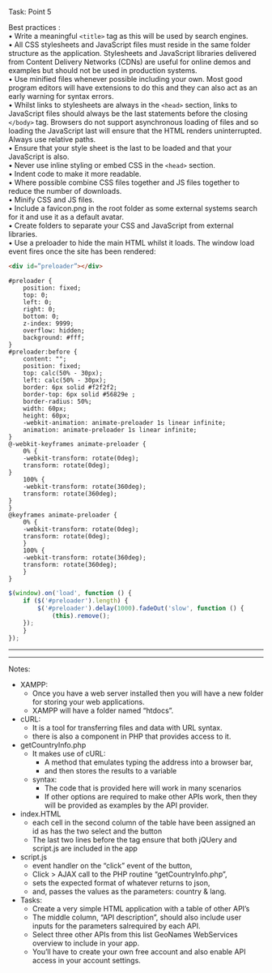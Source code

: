 Task: Point 5

Best practices :     
• Write a meaningful `<title>` tag as this will be used by search engines.    
• All CSS stylesheets and JavaScript files must reside in the same folder structure as
the application. Stylesheets and JavaScript libraries delivered from Content Delivery
Networks (CDNs) are useful for online demos and examples but should not be used
in production systems.    
• Use minified files whenever possible including your own. Most good program
editors will have extensions to do this and they can also act as an early warning for
syntax errors.    
• Whilst links to stylesheets are always in the `<head>` section, links to JavaScript files
should always be the last statements before the closing `</body>` tag. Browsers do
not support asynchronous loading of files and so loading the JavaScript last will
ensure that the HTML renders uninterrupted. Always use relative paths.    
• Ensure that your style sheet is the last to be loaded and that your JavaScript is also.    
• Never use inline styling or embed CSS in the `<head>` section.    
• Indent code to make it more readable.    
• Where possible combine CSS files together and JS files together to reduce the
number of downloads.    
• Minify CSS and JS files.    
• Include a favicon.png in the root folder as some external systems search for it and
use it as a default avatar.    
• Create folders to separate your CSS and JavaScript from external libraries.    
• Use a preloader to hide the main HTML whilst it loads. The window load event fires
once the site has been rendered:     
```HTML
<div id=”preloader”></div>
```
```css:
#preloader {
    position: fixed;
    top: 0;
    left: 0;
    right: 0;
    bottom: 0;
    z-index: 9999;
    overflow: hidden;
    background: #fff;
}
#preloader:before {
    content: "";
    position: fixed;
    top: calc(50% - 30px);
    left: calc(50% - 30px);
    border: 6px solid #f2f2f2;
    border-top: 6px solid #56829e ;
    border-radius: 50%;
    width: 60px;
    height: 60px;
    -webkit-animation: animate-preloader 1s linear infinite;
    animation: animate-preloader 1s linear infinite;
}
@-webkit-keyframes animate-preloader {
    0% {
    -webkit-transform: rotate(0deg);
    transform: rotate(0deg);
}
    100% {
    -webkit-transform: rotate(360deg);
    transform: rotate(360deg);
}
}
@keyframes animate-preloader {
    0% {
    -webkit-transform: rotate(0deg);
    transform: rotate(0deg);
    }
    100% {
    -webkit-transform: rotate(360deg);
    transform: rotate(360deg);
    }
}
```
```JavaScript (JQuery):
$(window).on('load', function () {
    if ($('#preloader').length) {
        $('#preloader').delay(1000).fadeOut('slow', function () {
            (this).remove();
    });
    }
});
```

--------
--------

Notes:

* XAMPP: 
    * Once you have a web server installed then you will have a new folder for storing your web applications.
    * XAMPP will have a folder named “htdocs”.
* cURL:
    * It is a tool for transferring files and data with URL syntax.
    * there is also a component in PHP that provides access to it.
* getCountryInfo.php
    * It makes use of cURL:
        * A method that emulates typing the address into a browser bar, 
        * and then stores the results to a variable
    * syntax:
        * The code that is provided here will work in many scenarios
        * If other options are required to make other APIs work, then they will be provided as examples by the API provider.
* index.HTML    
    * each cell in the second column of the table
have been assigned an id as has the two select and the button
    * The last two lines before
the </body> tag ensure that both jQUery and script.js are included in the app
* script.js
    * event handler on the “click” event of the button,
    * Click > AJAX call to the PHP routine “getCountryInfo.php”,
    * sets the expected format of whatever returns to json,
    * and, passes the values as the parameters: country & lang.
*  Tasks:
    * Create a very simple HTML application with a table of other API’s
    * The middle column, “API description”, should also include user inputs for the parameters salrequired by each API.
    * Select three other APIs from this list GeoNames WebServices overview to include in your app. 
    * You’ll have to create your own free account and also enable API access in your account
settings. 
